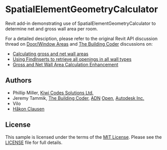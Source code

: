 # SpatialElementGeometryCalculator

Revit add-in demonstrating use of SpatialElementGeometryCalculator to determine net and gross wall area per room.

For a detailed desciption, please refer to the original Revit API discussion thread on
[Door/Window Areas](http://forums.autodesk.com/t5/revit-api/door-window-areas/td-p/5535565) and
[The Building Coder](http://thebuildingcoder.typepad.com) discussions on:

- [Calculating gross and net wall areas](http://thebuildingcoder.typepad.com/blog/2015/03/calculating-gross-and-net-wall-areas.html)
- [Using FindInserts to retrieve all openings in all wall types](http://thebuildingcoder.typepad.com/blog/2015/03/findinserts-retrieves-all-openings-in-all-wall-types.html)
- [Gross and Net Wall Area Calculation Enhancement](http://thebuildingcoder.typepad.com/blog/2015/04/gross-and-net-wall-area-calculation-enhancement-and-events.html)


## Authors

- Phillip Miller, [Kiwi Codes Solutions Ltd.](http://www.kiwicodes.com)
- Jeremy Tammik, [The Building Coder](http://thebuildingcoder.typepad.com), [ADN](http://www.autodesk.com/adn) [Open](http://www.autodesk.com/adnopen), [Autodesk Inc.](http://www.autodesk.com)
- Vilo
- [Håkon Clausen](http://hclausen.net)

## License

This sample is licensed under the terms of the [MIT License](http://opensource.org/licenses/MIT). Please see the [LICENSE](LICENSE) file for full details.
